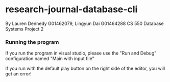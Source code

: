 # research-journal-database-cli
By Lauren Dennedy G01462079, Lingyun Dai G01464288
CS 550 Database Systems Project 2

### Running the program
If you run the program in visual studio, please use the "Run and Debug" configuration named "Main with input file"

If you run with the default play button on the right side of the editor, you will get an error!

